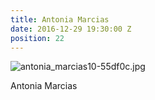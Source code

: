 ```yaml
---
title: Antonia Marcias
date: 2016-12-29 19:30:00 Z
position: 22
---
```


![antonia_marcias10-55df0c.jpg](/uploads/antonia_marcias10-55df0c.jpg)

Antonia Marcias